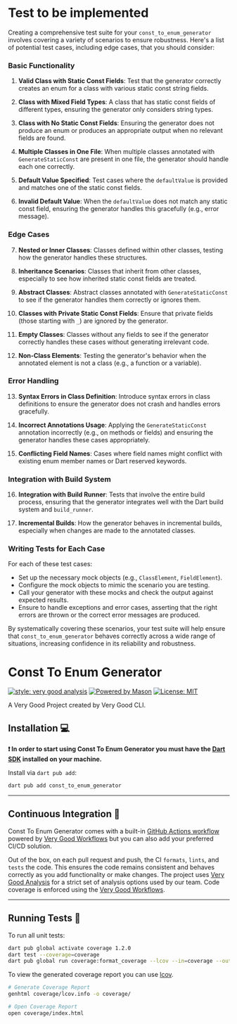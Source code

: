 # Test to be implemented
Creating a comprehensive test suite for your `const_to_enum_generator` involves covering a variety of scenarios to ensure robustness. Here's a list of potential test cases, including edge cases, that you should consider:

### Basic Functionality

1. **Valid Class with Static Const Fields**: Test that the generator correctly creates an enum for a class with various static const string fields.

2. **Class with Mixed Field Types**: A class that has static const fields of different types, ensuring the generator only considers string types.

3. **Class with No Static Const Fields**: Ensuring the generator does not produce an enum or produces an appropriate output when no relevant fields are found.

4. **Multiple Classes in One File**: When multiple classes annotated with `GenerateStaticConst` are present in one file, the generator should handle each one correctly.

5. **Default Value Specified**: Test cases where the `defaultValue` is provided and matches one of the static const fields.

6. **Invalid Default Value**: When the `defaultValue` does not match any static const field, ensuring the generator handles this gracefully (e.g., error message).

### Edge Cases

7. **Nested or Inner Classes**: Classes defined within other classes, testing how the generator handles these structures.

8. **Inheritance Scenarios**: Classes that inherit from other classes, especially to see how inherited static const fields are treated.

9. **Abstract Classes**: Abstract classes annotated with `GenerateStaticConst` to see if the generator handles them correctly or ignores them.

10. **Classes with Private Static Const Fields**: Ensure that private fields (those starting with `_`) are ignored by the generator.

11. **Empty Classes**: Classes without any fields to see if the generator correctly handles these cases without generating irrelevant code.

12. **Non-Class Elements**: Testing the generator's behavior when the annotated element is not a class (e.g., a function or a variable).

### Error Handling

13. **Syntax Errors in Class Definition**: Introduce syntax errors in class definitions to ensure the generator does not crash and handles errors gracefully.

14. **Incorrect Annotations Usage**: Applying the `GenerateStaticConst` annotation incorrectly (e.g., on methods or fields) and ensuring the generator handles these cases appropriately.

15. **Conflicting Field Names**: Cases where field names might conflict with existing enum member names or Dart reserved keywords.

### Integration with Build System

16. **Integration with Build Runner**: Tests that involve the entire build process, ensuring that the generator integrates well with the Dart build system and `build_runner`.

17. **Incremental Builds**: How the generator behaves in incremental builds, especially when changes are made to the annotated classes.

### Writing Tests for Each Case

For each of these test cases:

- Set up the necessary mock objects (e.g., `ClassElement`, `FieldElement`).
- Configure the mock objects to mimic the scenario you are testing.
- Call your generator with these mocks and check the output against expected results.
- Ensure to handle exceptions and error cases, asserting that the right errors are thrown or the correct error messages are produced.

By systematically covering these scenarios, your test suite will help ensure that `const_to_enum_generator` behaves correctly across a wide range of situations, increasing confidence in its reliability and robustness.

# Const To Enum Generator

[![style: very good analysis][very_good_analysis_badge]][very_good_analysis_link]
[![Powered by Mason](https://img.shields.io/endpoint?url=https%3A%2F%2Ftinyurl.com%2Fmason-badge)](https://github.com/felangel/mason)
[![License: MIT][license_badge]][license_link]

A Very Good Project created by Very Good CLI.

## Installation 💻

**❗ In order to start using Const To Enum Generator you must have the [Dart SDK][dart_install_link] installed on your machine.**

Install via `dart pub add`:

```sh
dart pub add const_to_enum_generator
```

---

## Continuous Integration 🤖

Const To Enum Generator comes with a built-in [GitHub Actions workflow][github_actions_link] powered by [Very Good Workflows][very_good_workflows_link] but you can also add your preferred CI/CD solution.

Out of the box, on each pull request and push, the CI `formats`, `lints`, and `tests` the code. This ensures the code remains consistent and behaves correctly as you add functionality or make changes. The project uses [Very Good Analysis][very_good_analysis_link] for a strict set of analysis options used by our team. Code coverage is enforced using the [Very Good Workflows][very_good_coverage_link].

---

## Running Tests 🧪

To run all unit tests:

```sh
dart pub global activate coverage 1.2.0
dart test --coverage=coverage
dart pub global run coverage:format_coverage --lcov --in=coverage --out=coverage/lcov.info
```

To view the generated coverage report you can use [lcov](https://github.com/linux-test-project/lcov).

```sh
# Generate Coverage Report
genhtml coverage/lcov.info -o coverage/

# Open Coverage Report
open coverage/index.html
```

[dart_install_link]: https://dart.dev/get-dart
[github_actions_link]: https://docs.github.com/en/actions/learn-github-actions
[license_badge]: https://img.shields.io/badge/license-MIT-blue.svg
[license_link]: https://opensource.org/licenses/MIT
[logo_black]: https://raw.githubusercontent.com/VGVentures/very_good_brand/main/styles/README/vgv_logo_black.png#gh-light-mode-only
[logo_white]: https://raw.githubusercontent.com/VGVentures/very_good_brand/main/styles/README/vgv_logo_white.png#gh-dark-mode-only
[mason_link]: https://github.com/felangel/mason
[very_good_analysis_badge]: https://img.shields.io/badge/style-very_good_analysis-B22C89.svg
[very_good_analysis_link]: https://pub.dev/packages/very_good_analysis
[very_good_coverage_link]: https://github.com/marketplace/actions/very-good-coverage
[very_good_ventures_link]: https://verygood.ventures
[very_good_ventures_link_light]: https://verygood.ventures#gh-light-mode-only
[very_good_ventures_link_dark]: https://verygood.ventures#gh-dark-mode-only
[very_good_workflows_link]: https://github.com/VeryGoodOpenSource/very_good_workflows
